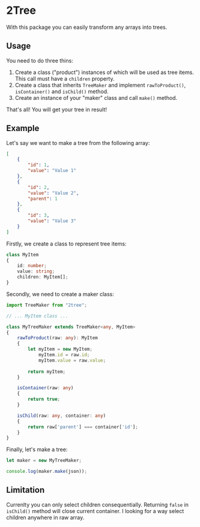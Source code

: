 # 2Tree

With this package you can easily transform any arrays into trees.

## Usage

You need to do three thins:

1. Create a class ("product") instances of which will be used as tree items. This call must have a `children` property.
2. Create a class that inherits `TreeMaker` and implement `rawToProduct()`, `isContainer()` and `isChild()` method.
3. Create an instance of your "maker" class and call `make()` method.

That's all!
You will get your tree in result!

## Example

Let's say we want to make a tree from the following array:

```json
[
    {
        "id": 1,
        "value": "Value 1"
    },
    {
        "id": 2,
        "value": "Value 2",
        "parent": 1
    },
    {
        "id": 3,
        "value": "Value 3"
    }
]
```

Firstly, we create a class to represent tree items:

```typescript
class MyItem
{
    id: number;
    value: string;
    children: MyItem[];
}
```

Secondly, we need to create a maker class:

```typescript
import TreeMaker from "2tree";

// ... MyItem class ...

class MyTreeMaker extends TreeMaker<any, MyItem>
{
    rawToProduct(raw: any): MyItem
    {
        let myItem = new MyItem;
            myItem.id = raw.id;
            myItem.value = raw.value;
        
        return myItem;
    }

    isContainer(raw: any)
    {
        return true;
    }

    isChild(raw: any, container: any)
    {
        return raw['parent'] === container['id'];
    }
}
```
Finally, let's make a tree:

```typescript
let maker = new MyTreeMaker;

console.log(maker.make(json));
```

## Limitation

Currenlty you can only select children consequentially.
Returning `false` in `isChild()` method will close current container.
I looking for a way select children anywhere in raw array.